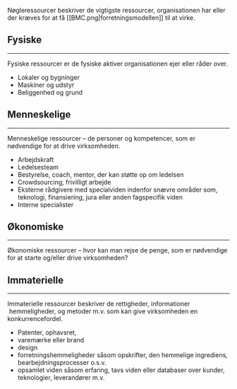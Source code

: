 Nøgleressourcer beskriver de vigtigste ressourcer, organisationen har eller der kræves for at få [[BMC.png|forretningsmodellen]] til at virke.

## Fysiske
---
Fysiske ressourcer er de fysiske aktiver organisationen ejer eller råder over.
- Lokaler og bygninger
- Maskiner og udstyr
- Beliggenhed og grund

## Menneskelige
---
Menneskelige ressourcer – de personer og kompetencer, som er nødvendige for at drive virksomheden. 
- Arbejdskraft
- Ledelsesteam 
- Bestyrelse, coach, mentor, der kan støtte op om ledelsen
- Crowdsourcing, frivilligt arbejde
- Eksterne rådgivere med specialviden indenfor snævre områder som, teknologi, finansiering, jura eller anden fagspecifik viden  
- Interne specialister
## Økonomiske
---
Økonomiske ressourcer – hvor kan man rejse de penge, som er nødvendige for at starte og/eller drive virksomheden?

## Immaterielle
---
Immaterielle ressourcer beskriver de rettigheder, informationer  hemmeligheder, og metoder m.v. som kan give virksomheden en konkurrencefordel. 
- Patenter, ophavsret, 
- varemærke eller brand
- design
- forretningshemmeligheder såsom opskrifter, den hemmelige ingrediens, bearbejdningsprocesser o.s.v. 
- opsamlet viden såsom erfaring, tavs viden eller databaser over kunder, teknologier, leverandører m.v.
